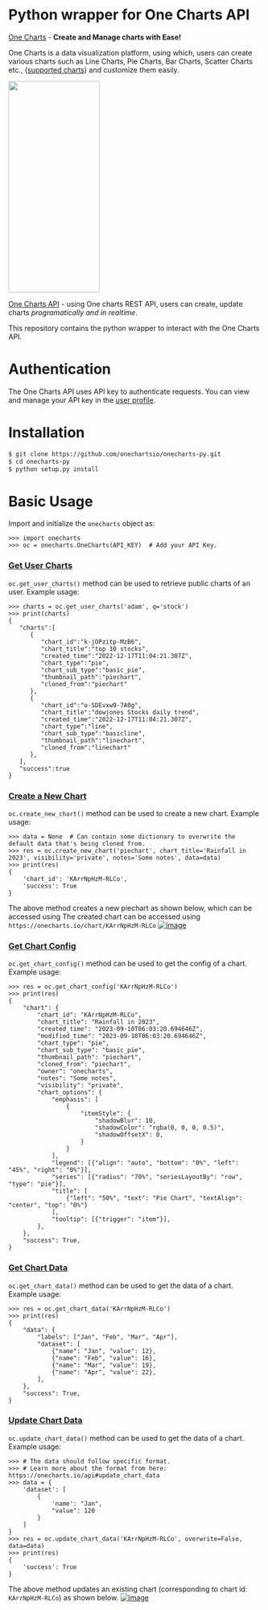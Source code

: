 # Python wrapper for One Charts API
[One Charts](https://onecharts.io) - **Create and Manage charts with Ease!**

One Charts is a data visualization platform, using which, users can create various charts such as Line Charts, Pie Charts, Bar Charts, Scatter Charts etc., ([supported charts](https://onecharts.io/collection)) and customize them easily.

[//]: # ([![Watch the video]&#40;https://img.youtube.com/vi/wbmPtuJSigc/hqdefault.jpg&#41;]&#40;https://www.youtube.com/embed/wbmPtuJSigc&#41;)

[<img src="https://img.youtube.com/vi/wbmPtuJSigc/hqdefault.jpg" width="60%" height="420"/>](https://www.youtube.com/embed/wbmPtuJSigc)

[One Charts API](https://onecharts.io/api) - using One charts REST API, users can create, update charts *programatically and in realtime*.

This repository contains the python wrapper to interact with the One Charts API.
# Authentication

The One Charts API uses API key to authenticate requests. You can view and manage your API key in the [user profile](https://onecharts.io/profile).

# Installation

```bash
$ git clone https://github.com/onechartsio/onecharts-py.git
$ cd onecharts-py
$ python setup.py install
```

# Basic Usage
Import and initialize the `onecharts` object as:
```pycon
>>> import onecharts
>>> oc = onecharts.OneCharts(API_KEY)  # Add your API Key.
```

### [Get User Charts](https://onecharts.io/api#user_charts)
`oc.get_user_charts()` method can be  used to retrieve public charts of an user. Example usage:
```pycon
>>> charts = oc.get_user_charts('adam', q='stock')
>>> print(charts)
{
   "charts":[
      {
         "chart_id":"k-jOPzitp-MzB6",
         "chart_title":"top 10 stocks",
         "created_time":"2022-12-17T11:04:21.307Z",
         "chart_type":"pie",
         "chart_sub_type":"basic_pie",
         "thumbnail_path":"piechart",
         "cloned_from":"piechart"
      },
      {
         "chart_id":"o-SDEvxw9-7A0g",
         "chart_title":"dowjones Stocks daily trend",
         "created_time":"2022-12-17T11:04:21.307Z",
         "chart_type":"line",
         "chart_sub_type":"basicline",
         "thumbnail_path":"linechart",
         "cloned_from":"linechart"
      },
   ],
   "success":true
}
```

### [Create a New Chart](https://onecharts.io/api#new_chart)
`oc.create_new_chart()` method can be  used to create a new chart. Example usage:
```pycon
>>> data = None  # Can contain some dictionary to overwrite the default data that's being cloned from.
>>> res = oc.create_new_chart('piechart', chart_title='Rainfall in 2023', visibility='private', notes='Some notes', data=data)
>>> print(res)
{
    'chart_id': 'KArrNpHzM-RLCo',
    'success': True
}
```
The above method creates a new piechart as shown below, which can be accessed using The created chart can be accessed using `https://onecharts.io/chart/KArrNpHzM-RLCo`
[![image](https://static.onecharts.io/img/onecharts-api-create-new-charts.webp)](https://onecharts.io?ref=github)

### [Get Chart Config](https://onecharts.io/api#get_chart_config)
`oc.get_chart_config()` method can be  used to get the config of a chart. Example usage:
```pycon
>>> res = oc.get_chart_config('KArrNpHzM-RLCo')
>>> print(res)
{
    "chart": {
        "chart_id": "KArrNpHzM-RLCo",
        "chart_title": "Rainfall in 2023",
        "created_time": "2023-09-10T06:03:20.694646Z",
        "modified_time": "2023-09-10T06:03:20.694646Z",
        "chart_type": "pie",
        "chart_sub_type": "basic_pie",
        "thumbnail_path": "piechart",
        "cloned_from": "piechart",
        "owner": "onecharts",
        "notes": "Some notes",
        "visibility": "private",
        "chart_options": {
            "emphasis": [
                {
                    "itemStyle": {
                        "shadowBlur": 10,
                        "shadowColor": "rgba(0, 0, 0, 0.5)",
                        "shadowOffsetX": 0,
                    }
                }
            ],
            "legend": [{"align": "auto", "bottom": "0%", "left": "45%", "right": "0%"}],
            "series": [{"radius": "70%", "seriesLayoutBy": "row", "type": "pie"}],
            "title": [
                {"left": "50%", "text": "Pie Chart", "textAlign": "center", "top": "0%"}
            ],
            "tooltip": [{"trigger": "item"}],
        },
    },
    "success": True,
}
```

### [Get Chart Data](https://onecharts.io/api#get_chart_data)
`oc.get_chart_data()` method can be  used to get the data of a chart. Example usage:
```pycon
>>> res = oc.get_chart_data('KArrNpHzM-RLCo')
>>> print(res)
{
    "data": {
        "labels": ["Jan", "Feb", "Mar", "Apr"],
        "dataset": [
            {"name": "Jan", "value": 12},
            {"name": "Feb", "value": 16},
            {"name": "Mar", "value": 19},
            {"name": "Apr", "value": 22},
        ],
    },
    "success": True,
}
```

### [Update Chart Data](https://onecharts.io/api#update_chart_data)
`oc.update_chart_data()` method can be  used to get the data of a chart. Example usage:
```pycon
>>> # The data should follow specific format.
>>> # Learn more about the format from here: https://onecharts.io/api#update_chart_data
>>> data = {
    'dataset': [
        {
            'name': "Jan",
            "value": 120
        }
    ]
}
>>> res = oc.update_chart_data('KArrNpHzM-RLCo', overwrite=False, data=data)
>>> print(res)
{
    'success': True
}
```
The above method updates an existing chart (corresponding to chart id: `KArrNpHzM-RLCo`) as shown below.
[![image](https://static.onecharts.io/img/onecharts-api-update-chart-data.webp)](https://onecharts.io?ref=github)
